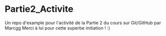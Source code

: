 Partie2_Activite
================

Un repo d'example pour l'activité de la Partie 2 du cours sur Git/GitHub par Marcgg
Merci à lui pour cette superbe initiation ! :)
